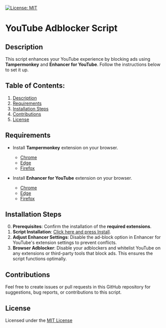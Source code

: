 [![License: MIT](https://img.shields.io/badge/License-MIT-yellow.svg)](https://opensource.org/licenses/MIT)
# YouTube Adblocker Script
## Description
This script enhances your YouTube experience by blocking ads using **Tampermonkey** and **Enhancer for YouTube**. Follow the instructions below to set it up.

## Table of Contents:
1. [Description](#description)
2. [Requirements](#requirements)
3. [Installation Steps](#installation-steps)
4. [Contributions](#contributions)
5. [License](#license)

## Requirements
- Install **Tampermonkey** extension on your browser.
   - [Chrome](https://chromewebstore.google.com/detail/tampermonkey/dhdgffkkebhmkfjojejmpbldmpobfkfo)
   - [Edge](https://microsoftedge.microsoft.com/addons/detail/tampermonkey/iikmkjmpaadaobahmlepeloendndfphd)
   - [Firefox](https://addons.mozilla.org/en-US/firefox/addon/tampermonkey/)

- Install **Enhancer for YouTube** extension on your browser.
   - [Chrome](https://chromewebstore.google.com/detail/enhancer-for-youtube/ponfpcnoihfmfllpaingbgckeeldkhle)
   - [Edge](https://microsoftedge.microsoft.com/addons/detail/enhancer-for-youtube%E2%84%A2/dlgfaleeejmphhnemjgiaekdbonkagkd)
   - [Firefox](https://addons.mozilla.org/es/firefox/addon/enhancer-for-youtube/)

## Installation Steps 
0. **Prerequisites**: Confirm the installation of the **required extensions**.
1. **Script Installation**: [Click here and press Install](https://raw.githubusercontent.com/AlejandroLuisHC/yt-adblocker-script/main/script.user.js).
2. **Adjust Enhancer Settings**: Disable the ad-block option in Enhancer for YouTube's extension settings to prevent conflicts.
3. **Browser Adblocker**: Disable your adblockers and whitelist YouTube on any extensions or third-party tools that block ads. This ensures the script functions optimally.

## Contributions
Feel free to create issues or pull requests in this GitHub repository for suggestions, bug reports, or contributions to this script.

## License 
Licensed under the [MIT License](https://github.com/AlejandroLuisHC/yt-adblocker-script/blob/main/LICENSE)
